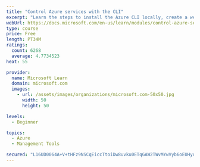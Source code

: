 ```yaml
---
title: "Control Azure services with the CLI"
excerpt: "Learn the steps to install the Azure CLI locally, create a website, and manage Azure resources using the CLI."
webUrl: https://docs.microsoft.com/en-us/learn/modules/control-azure-services-with-cli/
type: course
price: Free
length: PT34M
ratings:
  count: 6268
  average: 4.7734523
heat: 55

provider:
  name: Microsoft Learn
  domain: microsoft.com
  images:
    - url: /assets/images/organizations/microsoft.com-50x50.jpg
      width: 50
      height: 50

levels:
  - Beginner

topics:
  - Azure
  - Management Tools

secured: "L16UD0064A+V+tHFz9NSCqEiccTtoiDw8uvku0ETqGAW2TWvMYwVyb6oEUHyukln0De3gOhcyDIxUuSLVYmJOTCSxyi2wdDKOKY/SqELISXV5y7BedOoL06s4Pf3utLDC73bMzd+o+LhbGvOKHB9vfvqOJcXHOFzZArIGtoIDvfMbpfNP9QDmyDyAbDlCMgNZtvgVtgUzK8sXpajuyykI6PIc5ybSGbRGX8L19986MgkefZO0zNDzhWR8TK2HPz3O7sBjaVRzRcQnaptQFNU+CqtfwdzLhIw0Zr2iG2E/63u4mZzulJP0Z8LCsWzVcVLCfjdLiHcdOsGgyU1BkT0KkBi8P3W/UzZKXdmYmct0j6hLWHZdm2d6lAqXsO9trQSEG5syM0lmJO9IyztAOjRwdlZgb+49abYnHbWnXViuSw=;2ChHUfvxnGj3JCnUqzgY2g=="
---
```


